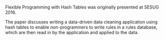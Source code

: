 Flexible Programming with Hash Tables was originally presented at SESUG 2016.

The paper discusses writing a data-driven data cleaning application using hash tables to enable non-programmers to write rules in a rules database, which are then read in by the application and applied to the data.
